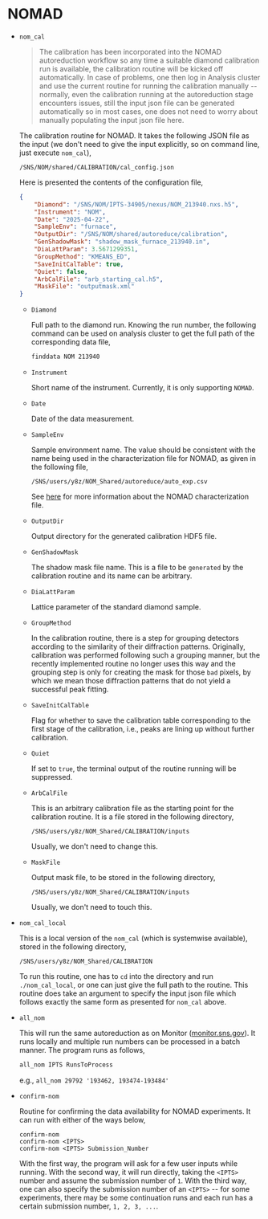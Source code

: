 NOMAD
===

- `nom_cal`

    > The calibration has been incorporated into the NOMAD autoreduction workflow so any time a suitable diamond calibration run is available, the calibration routine will be kicked off automatically. In case of problems, one then log in Analysis cluster and use the current routine for running the calibration manually -- normally, even the calibration running at the autoreduction stage encounters issues, still the input json file can be generated automatically so in most cases, one does not need to worry about manually populating the input json file here.

    The calibration routine for NOMAD. It takes the following JSON file as the input (we don't need to give the input explicitly, so on command line, just execute `nom_cal`),

    ```
    /SNS/NOM/shared/CALIBRATION/cal_config.json
    ```

    Here is presented the contents of the configuration file,

    ```json
    {
        "Diamond": "/SNS/NOM/IPTS-34905/nexus/NOM_213940.nxs.h5",
        "Instrument": "NOM",
        "Date": "2025-04-22",
        "SampleEnv": "furnace",
        "OutputDir": "/SNS/NOM/shared/autoreduce/calibration",
        "GenShadowMask": "shadow_mask_furnace_213940.in",
        "DiaLattParam": 3.5671299351,
        "GroupMethod": "KMEANS_ED",
        "SaveInitCalTable": true,
        "Quiet": false,
        "ArbCalFile": "arb_starting_cal.h5",
        "MaskFile": "outputmask.xml"
    }
    ```

    - `Diamond`

        Full path to the diamond run. Knowing the run number, the following command can be used on analysis cluster to get the full path of the corresponding data file,

        ```bash
        finddata NOM 213940
        ```

    - `Instrument`

        Short name of the instrument. Currently, it is only supporting `NOMAD`.

    - `Date`

        Date of the data measurement.

    - `SampleEnv`

        Sample environment name. The value should be consistent with the name being used in the characterization file for NOMAD, as given in the following file,

        ```
        /SNS/users/y8z/NOM_Shared/autoreduce/auto_exp.csv
        ```

        See [here](https://powder.ornl.gov/auto_reduce/nomad_auto.html) for more information about the NOMAD characterization file.

    - `OutputDir`

        Output directory for the generated calibration HDF5 file.

    - `GenShadowMask`

        The shadow mask file name. This is a file to be `generated` by the calibration routine and its name can be arbitrary.

    - `DiaLattParam`

        Lattice parameter of the standard diamond sample.

    - `GroupMethod`

        In the calibration routine, there is a step for grouping detectors according to the similarity of their diffraction patterns. Originally, calibration was performed following such a grouping manner, but the recently implemented routine no longer uses this way and the grouping step is only for creating the mask for those `bad` pixels, by which we mean those diffraction patterns that do not yield a successful peak fitting.

    - `SaveInitCalTable`

        Flag for whether to save the calibration table corresponding to the first stage of the calibration, i.e., peaks are lining up without further calibration.

    - `Quiet`

        If set to `true`, the terminal output of the routine running will be suppressed.

    - `ArbCalFile`

        This is an arbitrary calibration file as the starting point for the calibration routine. It is a file stored in the following directory,

        ```
        /SNS/users/y8z/NOM_Shared/CALIBRATION/inputs
        ```

        Usually, we don't need to change this.

    - `MaskFile`

        Output mask file, to be stored in the following directory,

        ```
        /SNS/users/y8z/NOM_Shared/CALIBRATION/inputs
        ```

        Usually, we don't need to touch this.

- `nom_cal_local`

    This is a local version of the `nom_cal` (which is systemwise available), stored in the following directory,

    ```
    /SNS/users/y8z/NOM_Shared/CALIBRATION
    ```

    To run this routine, one has to `cd` into the directory and run `./nom_cal_local`, or one can just give the full path to the routine. This routine does take an argument to specify the input json file which follows exactly the same form as presented for `nom_cal` above.

- `all_nom`

    This will run the same autoreduction as on Monitor ([monitor.sns.gov](https://monitor.sns.gov)). It runs locally and multiple run numbers can be processed in a batch manner. The program runs as follows,

    ```bash
    all_nom IPTS RunsToProcess
    ```

    e.g., `all_nom 29792 '193462, 193474-193484'`

- `confirm-nom`

    Routine for confirming the data availability for NOMAD experiments. It can run with either of the ways below,

    ```
    confirm-nom
    confirm-nom <IPTS>
    confirm-nom <IPTS> Submission_Number
    ```

    With the first way, the program will ask for a few user inputs while running. With the second way, it will run directly, taking the `<IPTS>` number and assume the submission number of `1`. With the third way, one can also specify the submission number of an `<IPTS>` -- for some experiments, there may be some continuation runs and each run has a certain submission number, `1, 2, 3, ...`.